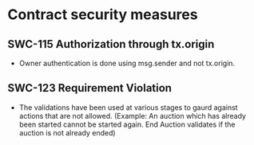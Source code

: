 # Contract security measures


## SWC-115 Authorization through tx.origin

- Owner authentication is done using msg.sender and not tx.origin.

## SWC-123 Requirement Violation

- The validations have been used at various stages to gaurd against actions that are not allowed.
  (Example: 
  An auction which has already been started cannot be started again. 
  End Auction validates if the auction is not already ended)
